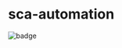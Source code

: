 # sca-automation
![badge](https://api.travis-ci.com/samiBendou/sca-automation.svg?token=LqpGzZ56omzjYoep5ESp&branch=master)